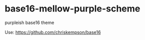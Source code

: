 # base16-mellow-purple-scheme

purpleish base16 theme 

Use: https://github.com/chriskempson/base16
